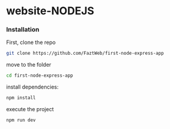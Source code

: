 # website-NODEJS

### Installation

First, clone the repo

```sh
git clone https://github.com/FaztWeb/first-node-express-app
```

move to the folder

```sh
cd first-node-express-app
```

install dependencies:

```sh
npm install
```

execute the project

```sh
npm run dev
```
